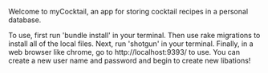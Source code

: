 Welcome to myCocktail, an app for storing cocktail recipes in a personal database.

To use, first run 'bundle install' in your terminal. Then use rake migrations to install all of the local files. Next, run 'shotgun' in your terminal. Finally, in a web browser like chrome, go to http://localhost:9393/ to use. You can create a new user name and password and begin to create new libations!
